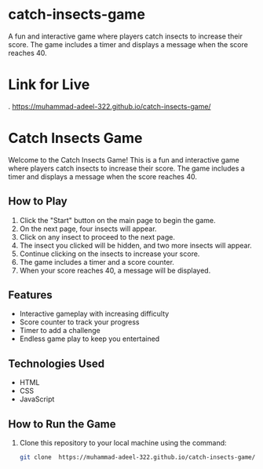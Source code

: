 # catch-insects-game
A fun and interactive game where players catch insects to increase their score. The game includes a timer and displays a message when the score reaches 40.
# Link for Live
. https://muhammad-adeel-322.github.io/catch-insects-game/
# Catch Insects Game

Welcome to the Catch Insects Game! This is a fun and interactive game where players catch insects to increase their score. The game includes a timer and displays a message when the score reaches 40.

## How to Play
1. Click the "Start" button on the main page to begin the game.
2. On the next page, four insects will appear.
3. Click on any insect to proceed to the next page.
4. The insect you clicked will be hidden, and two more insects will appear.
5. Continue clicking on the insects to increase your score.
6. The game includes a timer and a score counter.
7. When your score reaches 40, a message will be displayed.

## Features
- Interactive gameplay with increasing difficulty
- Score counter to track your progress
- Timer to add a challenge
- Endless game play to keep you entertained

## Technologies Used
- HTML
- CSS
- JavaScript

## How to Run the Game
1. Clone this repository to your local machine using the command:
   ```bash
   git clone  https://muhammad-adeel-322.github.io/catch-insects-game/
